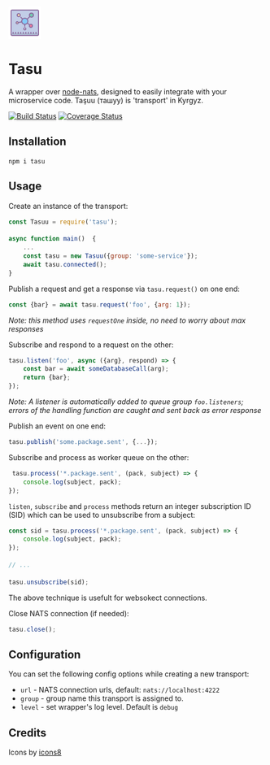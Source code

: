 ![icon]

Tasu
====

A wrapper over [node-nats](https://github.com/nats-io/node-nats),
designed to easily integrate with your microservice code. Taşuu (ташуу)
is 'transport' in Kyrgyz.

[![Build Status](https://travis-ci.org/yentsun/tasu.svg?branch=master)](https://travis-ci.org/yentsun/tasu)
[![Coverage Status](https://coveralls.io/repos/github/yentsun/tasu/badge.svg?branch=master)](https://coveralls.io/github/yentsun/tasu?branch=master)


Installation
------------

```
npm i tasu
```

Usage
-----

Create an instance of the transport:

```js
const Tasuu = require('tasu');

async function main()  {
    ...
    const tasu = new Tasuu({group: 'some-service'});
    await tasu.connected();
}

```


Publish a request and get a response via `tasu.request()` on one end:

```js
const {bar} = await tasu.request('foo', {arg: 1});
```
_Note: this method uses `requestOne` inside, no need to worry about max  
responses_ 


Subscribe and respond to a request on the other:

```js
tasu.listen('foo', async ({arg}, respond) => {
    const bar = await someDatabaseCall(arg);
    return {bar};
});
```


_Note: A listener is automatically added to queue group `foo.listeners`;
errors of the handling function are caught and sent back as error response_


Publish an event on one end:

```js
tasu.publish('some.package.sent', {...});
```

Subscribe and process as worker queue on the other:

```js
 tasu.process('*.package.sent', (pack, subject) => {
    console.log(subject, pack);
});
```

`listen`, `subscribe` and `process` methods return an integer
subscription ID (SID) which can be used to unsubscribe from a subject:

```js
const sid = tasu.process('*.package.sent', (pack, subject) => {
    console.log(subject, pack);
});

// ...

tasu.unsubscribe(sid);
```
The above technique is usefult for websokect connections.


Close NATS connection (if needed):

```js
tasu.close();
```

Configuration
-------------

You can set the following config options while creating a new transport:

- `url` - NATS connection urls, default: `nats://localhost:4222`
- `group` - group name this transport is assigned to.
- `level` - set wrapper's log level. Default is `debug`


Credits
-------

Icons by [icons8](https://icons8.com)

[icon]: icons8-hub-64.png
